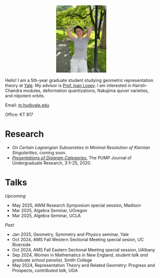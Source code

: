 [comment]: <> (Align center)
<p  align="center" width="100%"> 
     <img width="33%" src="./pictures/photo.png">
</p>

Hello! I am a 5th-year graduate student studying geometric representation theory at [Yale](https://math.yale.edu/). My advisor is [Prof. Ivan Losev](https://gauss.math.yale.edu/~il282/). I am interested in Harish-Chandra modules, deformation quantizations, Nakajima quiver varieties, and nilpotent orbits.

Email: m.hu@yale.edu

Office: KT 817

# Research
- *On Certain Lagrangian Subvarieties in Minimal Resolution of Kleinian Singularities*, coming soon.
- [*Presentations of Diagram Categories*](https://journals.calstate.edu/pump/article/view/2256), The PUMP Journal of Undergraduate Research, 3:1–25, 2020.

# Talks
*Upcoming*
- May 2025, AWM Research Symposium special session, Madison
- Mar 2025, Algebra Seminar, UOregon
- Mar 2025, Algebra Seminar, UCLA

*Past*
- Jan 2025, Geometry, Symmetry and Physics seminar, Yale
- Oct 2024, AMS Fall Western Sectional Meeting special sesion, UC Riverside
- Oct 2024, AMS Fall Eastern Sectional Meeting special session, UAlbany
- Sep 2024, Women in Mathematics in New England, *student talk and graduate school panelist*, Smith College
- May 2024, Representation Theory and Related Geometry: Progress and Prospects, *contributed talk*, UGA

